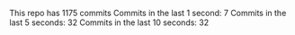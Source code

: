 This repo has 1175 commits
Commits in the last 1 second: 7
Commits in the last 5 seconds: 32
Commits in the last 10 seconds: 32
